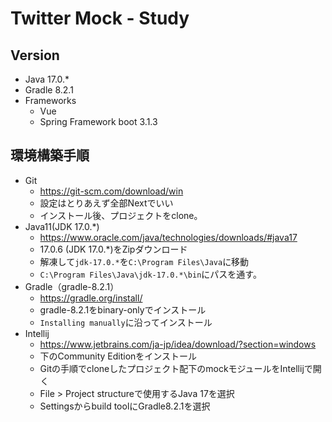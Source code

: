 # Twitter Mock - Study

## Version
- Java 17.0.*
- Gradle 8.2.1
- Frameworks
    - Vue 
    - Spring Framework boot 3.1.3

## 環境構築手順
- Git
    - https://git-scm.com/download/win
    - 設定はとりあえず全部Nextでいい
    - インストール後、プロジェクトをclone。
- Java11(JDK 17.0.*)
    - https://www.oracle.com/java/technologies/downloads/#java17
    - 17.0.6 (JDK 17.0.*)をZipダウンロード
    - 解凍して`jdk-17.0.*`を`C:\Program Files\Java`に移動
    - `C:\Program Files\Java\jdk-17.0.*\bin`にパスを通す。
- Gradle（gradle-8.2.1）
    - https://gradle.org/install/
    - gradle-8.2.1をbinary-onlyでインストール
    - `Installing manually`に沿ってインストール
- Intellij
    - https://www.jetbrains.com/ja-jp/idea/download/?section=windows
    - 下のCommunity Editionをインストール
    - Gitの手順でcloneしたプロジェクト配下のmockモジュールをIntellijで開く
    - File > Project structureで使用するJava 17を選択
    - Settingsからbuild toolにGradle8.2.1を選択

## 



